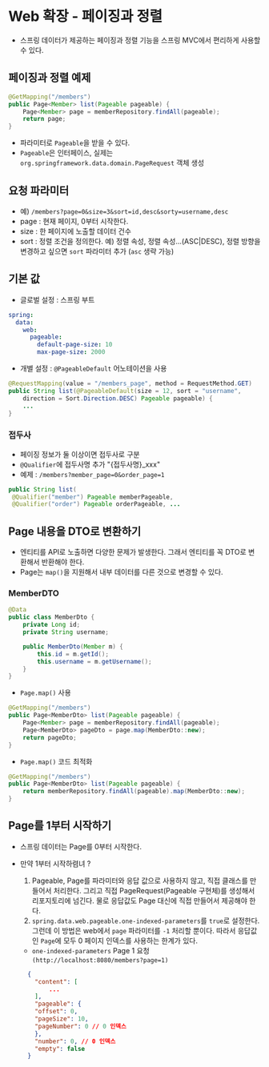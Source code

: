 # Web 확장 - 페이징과 정렬
- 스프링 데이터가 제공하는 페이징과 정렬 기능을 스프링 MVC에서 편리하게 사용할 수 있다.

## 페이징과 정렬 예제
```java
@GetMapping("/members")
public Page<Member> list(Pageable pageable) {
    Page<Member> page = memberRepository.findAll(pageable);
    return page;
}
```
- 파라미터로 `Pageable`을 받을 수 있다.
- `Pageable`은 인터페이스, 실제는 `org.springframework.data.domain.PageRequest` 객체 생성

## 요청 파라미터
- 예) `/members?page=0&size=3&sort=id,desc&sorty=username,desc`
- page : 현재 페이지, 0부터 시작한다.
- size : 한 페이지에 노출할 데이터 건수
- sort : 정렬 조건을 정의한다. 예) 정렬 속성, 정렬 속성...(ASC|DESC), 정렬 방향을 변경하고 싶으면
`sort` 파라미터 추가 (`asc` 생략 가능)
  
## 기본 값
- 글로벌 설정 : 스프링 부트
```yaml
spring:
  data:
    web:
      pageable:
        default-page-size: 10
        max-page-size: 2000
```
- 개별 설정 : `@PageableDefault` 어노테이션을 사용
```java
@RequestMapping(value = "/members_page", method = RequestMethod.GET)
public String list(@PageableDefault(size = 12, sort = "username",
    direction = Sort.Direction.DESC) Pageable pageable) {
    ...
}
```
### 접두사
- 페이징 정보가 둘 이상이면 접두사로 구분
- `@Qualifier`에 접두사명 추가 "{접두사명}_xxx"
- 예제 : `/members?member_page=0&order_page=1`
```java
public String list(
 @Qualifier("member") Pageable memberPageable,
 @Qualifier("order") Pageable orderPageable, ...
```

## Page 내용을 DTO로 변환하기
- 엔티티를 API로 노출하면 다양한 문제가 발생한다. 그래서 엔티티를 꼭 DTO로 변환해서 반환해야 한다.
- Page는 `map()`을 지원해서 내부 데이터를 다른 것으로 변경할 수 있다.

### MemberDTO
```java
@Data
public class MemberDto {
    private Long id;
    private String username;

    public MemberDto(Member m) {
        this.id = m.getId();
        this.username = m.getUsername();
    }
}
```

- `Page.map()` 사용
```java
@GetMapping("/members")
public Page<MemberDto> list(Pageable pageable) {
    Page<Member> page = memberRepository.findAll(pageable);
    Page<MemberDto> pageDto = page.map(MemberDto::new);
    return pageDto;
}
```
- `Page.map()` 코드 최적화
```java
@GetMapping("/members")
public Page<MemberDto> list(Pageable pageable) {
    return memberRepository.findAll(pageable).map(MemberDto::new);
}
```

## Page를 1부터 시작하기
- 스프링 데이터는 Page를 0부터 시작한다.
- 만약 1부터 시작하렴녀 ?
    1. Pageable, Page를 파라미터와 응답 값으로 사용하지 않고, 직접 클래스를 만들어서 처리한다.
    그리고 직접 PageRequest(Pageable 구현체)를 생성해서 리포지토리에 넘긴다. 물로 응답값도
    Page 대신에 직접 만들어서 제공해야 한다.
    2. `spring.data.web.pageable.one-indexed-parameters`를 `true`로 설정한다.
    그런데 이 방법은 web에서 `page` 파라미터를 `-1` 처리할 뿐이다. 따라서 응답값인
    `Page`에 모두 0 페이지 인덱스를 사용하는 한계가 있다.

    - `one-indexed-parameters` Page 1 요청 `(http://localhost:8080/members?page=1)`
    ```json
      {
        "content": [
            ...
        ],
        "pageable": {
        "offset": 0,
        "pageSize": 10,
        "pageNumber": 0 // 0 인덱스
        },
        "number": 0, // 0 인덱스
        "empty": false
      } 
    ```
